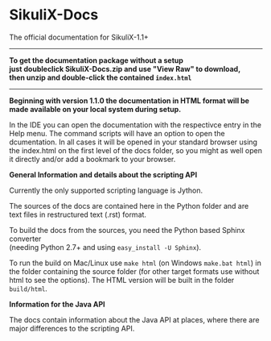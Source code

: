 SikuliX-Docs
============

The official documentation for SikuliX-1.1+

<hr />

**To get the documentation package without a setup <br />
just doubleclick SikuliX-Docs.zip and use "View Raw" to download, <br />then unzip and double-click the contained `index.html`** 

<hr />

**Beginning with version 1.1.0 the documentation in HTML format will be made available on your local system during setup.** 

In the IDE you can open the documentation with the respectivce entry in the Help menu. The command scripts will have an option to open the dcumentation. In all cases it will be opened in your standard browser using the index.html on the first level of the docs folder, so you might as well open it directly and/or add a bookmark to your browser. 

**General Information and details about the scripting API**

Currently the only supported scripting language is Jython.

The sources of the docs are contained here in the Python folder and are text files in restructured text (.rst) format. 

To build the docs from the sources, you need the Python based Sphinx converter <br />
(needing Python 2.7+ and using `easy_install -U Sphinx`). 

To run the build on Mac/Linux use `make html` (on Windows `make.bat html`) in the folder containing the source folder (for other target formats use without html to see the options). The HTML version will be built in the folder `build/html`.

**Information for the Java API**

The docs contain information about the Java API at places, where there are major differences to the scripting API.
